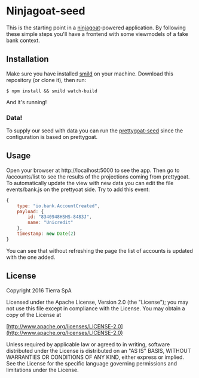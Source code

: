 # Ninjagoat-seed

This is the starting point in a [ninjagoat](https://github.com/tierratelematics/ninjagoat)-powered application.
By following these simple steps you'll have a frontend with some viewmodels of a fake bank context.

## Installation

Make sure you have installed [smild](https://github.com/mtfranchetto/smild) on your machine.
Download this repository (or clone it), then run:

`
$ npm install && smild watch-build
`

And it's running!

### Data!

To supply our seed with data you can run the [prettygoat-seed](https://github.com/tierratelematics/prettygoat-seed) since the configuration is based on prettygoat.


## Usage

Open your browser at http://localhost:5000 to see the app.
Then go to /accounts/list to see the results of the projections coming from prettygoat.
To automatically update the view with new data you can edit the file events/bank.js on the prettyoat side. Try to add this event:

```javascript
{
    type: "io.bank.AccountCreated",
    payload: {
        id: "8340948HSHS-8483J",
        name: "Unicredit"
    },
    timestamp: new Date(2)
}
```

You can see that without refreshing the page the list of accounts is updated with the one added.

## License

Copyright 2016 Tierra SpA

Licensed under the Apache License, Version 2.0 (the "License");
you may not use this file except in compliance with the License.
You may obtain a copy of the License at

[http://www.apache.org/licenses/LICENSE-2.0](http://www.apache.org/licenses/LICENSE-2.0)

Unless required by applicable law or agreed to in writing, software
distributed under the License is distributed on an "AS IS" BASIS,
WITHOUT WARRANTIES OR CONDITIONS OF ANY KIND, either express or implied.
See the License for the specific language governing permissions and
limitations under the License.